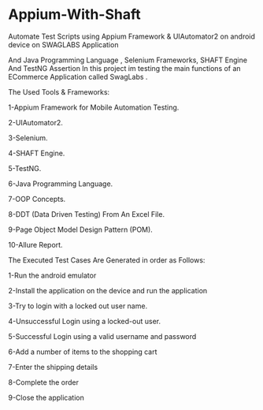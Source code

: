 # Appium-With-Shaft

Automate Test Scripts using Appium Framework & UIAutomator2 on android device on SWAGLABS Application

And Java Programming Language , Selenium Frameworks, SHAFT Engine And TestNG Assertion In this project im testing the main functions of an ECommerce Application called SwagLabs .


The Used Tools & Frameworks: 

1-Appium Framework for Mobile Automation Testing.

2-UIAutomator2.

3-Selenium. 

4-SHAFT Engine. 

5-TestNG. 

6-Java Programming Language.  

7-OOP Concepts.

8-DDT (Data Driven Testing) From An Excel File.

9-Page Object Model Design Pattern (POM).

10-Allure Report.



The Executed Test Cases Are Generated in order as Follows:

1-Run the android emulator

2-Install the application on the device and run the application 

3-Try to login with a locked out user name.

4-Unsuccessful Login using a locked-out user.

5-Successful Login using a valid username and password 

6-Add a number of items to the shopping cart 

7-Enter the shipping details

8-Complete the order 

9-Close the application
